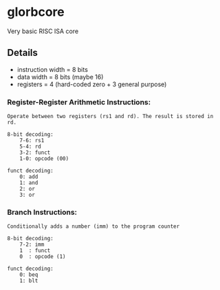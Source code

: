 # glorbcore
Very basic RISC ISA core 


## Details
- instruction width = 8 bits
- data width = 8 bits (maybe 16) 
- registers = 4 (hard-coded zero + 3 general purpose)


### Register-Register Arithmetic Instructions:
    Operate between two registers (rs1 and rd). The result is stored in rd.

    8-bit decoding:
        7-6: rs1
        5-4: rd
        3-2: funct
        1-0: opcode (00)

    funct decoding:
        0: add
        1: and
        2: or
        3: or

### Branch Instructions:
    Conditionally adds a number (imm) to the program counter

    8-bit decoding:
        7-2: imm 
        1  : funct
        0  : opcode (1)
 
    funct decoding:
        0: beq
        1: blt
